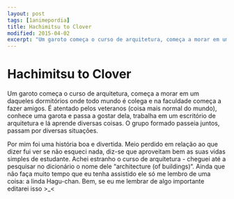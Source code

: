 ```yaml
---
layout: post
tags: [1animepordia]
title: Hachimitsu to Clover
modified: 2015-04-02
excerpt: "Um garoto começa o curso de arquitetura, começa a morar em um daqueles dormitórios onde todo mundo é colega e na faculdade começa a fazer amigos. É atentado pelos veteranos (coisa mais normal do mundo), conhece uma garota e passa a gostar dela, trabalha em um escritório de arquitetura e lá aprende diversas coisas. O grupo formado passeia juntos, passam por diversas situações."
---
```


Hachimitsu to Clover
====================

Um garoto começa o curso de arquitetura, começa a morar em um daqueles
dormitórios onde todo mundo é colega e na faculdade começa a fazer
amigos. É atentado pelos veteranos (coisa mais normal do mundo), conhece
uma garota e passa a gostar dela, trabalha em um escritório de
arquitetura e lá aprende diversas coisas. O grupo formado passeia
juntos, passam por diversas situações.

Por mim foi uma história boa e divertida. Meio perdido em relação ao que
dizer fui ver se não esqueci nada, diz-se que aproveitam bem as suas
vidas simples de estudante. Achei estranho o curso de arquitetura -
cheguei até a pesquisar no dicionário o nome dele “architecture (of
buildings)“. Ainda que não faça muito tempo que eu tenha assistido ele
só me lembro de uma coisa: a linda Hagu-chan. Bem, se eu me lembrar de
algo importante editarei isso &gt;\_&lt;


